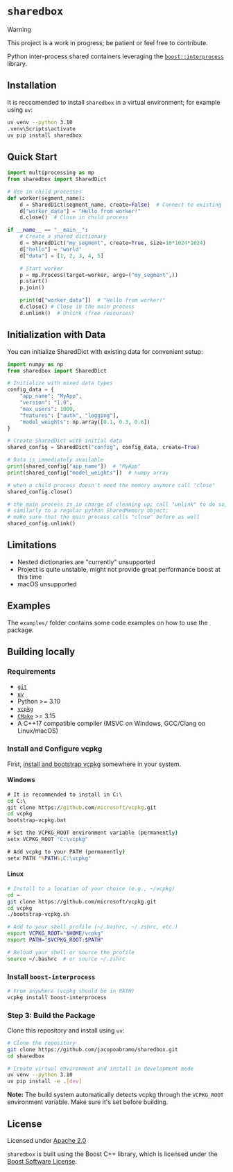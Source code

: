 # `sharedbox`

> [!WARNING]
> This project is a work in progress; be patient or feel free to contribute.

Python inter-process shared containers leveraging the [`boost::interprocess`](https://www.boost.org/doc/libs/latest/doc/html/interprocess.html) library.

## Installation

It is reccomended to install `sharedbox` in a virtual environment; for example using `uv`:

```sh
uv venv --python 3.10
.venv\Scripts\activate
uv pip install sharedbox
```

## Quick Start

```python
import multiprocessing as mp
from sharedbox import SharedDict

# Use in child processes
def worker(segment_name):
    d = SharedDict(segment_name, create=False)  # Connect to existing
    d["worker_data"] = "Hello from worker!"
    d.close()  # Close in child process

if __name__ == "__main__":
    # Create a shared dictionary
    d = SharedDict("my_segment", create=True, size=10*1024*1024)
    d["hello"] = "world"
    d["data"] = [1, 2, 3, 4, 5]

    # Start worker
    p = mp.Process(target=worker, args=("my_segment",))
    p.start()
    p.join()

    print(d["worker_data"])  # "Hello from worker!"
    d.close() # Close in the main process
    d.unlink()  # Unlink (free resources)
```

## Initialization with Data

You can initialize SharedDict with existing data for convenient setup:

```python
import numpy as np
from sharedbox import SharedDict

# Initialize with mixed data types
config_data = {
    "app_name": "MyApp",
    "version": "1.0",
    "max_users": 1000,
    "features": ["auth", "logging"],
    "model_weights": np.array([0.1, 0.3, 0.6])
}

# Create SharedDict with initial data
shared_config = SharedDict("config", config_data, create=True)

# Data is immediately available
print(shared_config["app_name"])  # "MyApp"
print(shared_config["model_weights"])  # numpy array

# when a child process doesn't need the memory anymore call "close"
shared_config.close()

# the main process is in charge of cleaning up; call "unlink" to do so,
# similarly to a regular python SharedMemory object;
# make sure that the main process calls "close" before as well
shared_config.unlink()
```

## Limitations

- Nested dictionaries are "currently" unsupported
- Project is quite unstable, might not provide great performance boost at this time
- macOS unsupported

## Examples

The `examples/` folder contains some code examples on how to use the package.

## Building locally

### Requirements

- [`git`](https://git-scm.com/downloads)
- [`uv`](https://docs.astral.sh/uv/getting-started/installation/)
- Python >= 3.10
- [`vcpkg`](https://vcpkg.io/en/)
- [`CMake`](https://cmake.org/download/) >= 3.15
- A C++17 compatible compiler (MSVC on Windows, GCC/Clang on Linux/macOS)

### Install and Configure vcpkg

First, [install and bootstrap vcpkg](https://learn.microsoft.com/en-us/vcpkg/get_started/get-started?pivots=shell-cmd) somewhere in your system.

#### Windows
```cmd
# It is recommended to install in C:\
cd C:\
git clone https://github.com/microsoft/vcpkg.git
cd vcpkg
bootstrap-vcpkg.bat

# Set the VCPKG_ROOT environment variable (permanently)
setx VCPKG_ROOT "C:\vcpkg"

# Add vcpkg to your PATH (permanently)
setx PATH "%PATH%;C:\vcpkg"
```

#### Linux
```bash
# Install to a location of your choice (e.g., ~/vcpkg)
cd ~
git clone https://github.com/microsoft/vcpkg.git
cd vcpkg
./bootstrap-vcpkg.sh

# Add to your shell profile (~/.bashrc, ~/.zshrc, etc.)
export VCPKG_ROOT="$HOME/vcpkg"
export PATH="$VCPKG_ROOT:$PATH"

# Reload your shell or source the profile
source ~/.bashrc  # or source ~/.zshrc
```

### Install `boost-interprocess`

```bash
# From anywhere (vcpkg should be in PATH)
vcpkg install boost-interprocess
```

### Step 3: Build the Package

Clone this repository and install using `uv`:

```bash
# Clone the repository
git clone https://github.com/jacopoabramo/sharedbox.git
cd sharedbox

# Create virtual environment and install in development mode
uv venv --python 3.10
uv pip install -e .[dev]
```

**Note:** The build system automatically detects vcpkg through the `VCPKG_ROOT` environment variable. Make sure it's set before building.

## License

Licensed under [Apache 2.0](./LICENSE)

`sharedbox` is built using the Boost C++ library, which is licensed under the [Boost Software License](https://boost.org.cpp.al/LICENSE_1_0.txt).
